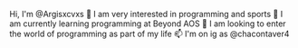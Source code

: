 Hi, I'm @Argisxcvxs
👀 I am very interested in programming and sports
🌱 I am currently learning programming at Beyond AOS
💞️ I am looking to enter the world of programming as part of my life
📫 I'm on ig as @chacontaver4
<!---
Argisxcvxs/Argisxcvxs is a ✨ special ✨ repository because its `README.md` (this file) appears on your GitHub profile.
You can click the Preview link to take a look at your changes.
--->
